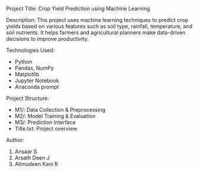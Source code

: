 Project Title: Crop Yield Prediction using Machine Learning

Description:
This project uses machine learning techniques to predict crop yields based on various features such as soil type, rainfall, temperature, and soil nutrients. It helps farmers and agricultural planners make data-driven decisions to improve productivity.

Technologies Used:
- Python
- Pandas, NumPy
- Matplotlib
- Jupyter Notebook
- Anaconda prompt

Project Structure:
- M1/: Data Collection & Preprocessing
- M2/: Model Training & Evaluation
- M3/: Prediction Interface
- Title.txt: Project overview

Author:
1. Ansaar S
2. Arsath Deen J
3. Alimudeen Kani R
